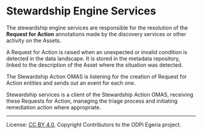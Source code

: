 <!-- SPDX-License-Identifier: CC-BY-4.0 -->
<!-- Copyright Contributors to the ODPi Egeria project. -->

# Stewardship Engine Services

The stewardship engine services are responsible for the resolution of the
**Request for Action** annotations made by the
discovery services or other activity on the Assets.

A Request for Action is raised when an unexpected or invalid
condition is detected in the data landscape.
It is stored in the metadata repository, linked to the description of
the Asset where the situation was detected.

The Stewardship Action OMAS is listening for the creation
of Request for Action entities and sends out an event
for each one.

Stewardship services is a client of the Stewardship Action OMAS,
receiving these Requests for Action, managing the triage process
and initiating remediation action where appropriate.



----
License: [CC BY 4.0](https://creativecommons.org/licenses/by/4.0/),
Copyright Contributors to the ODPi Egeria project.
